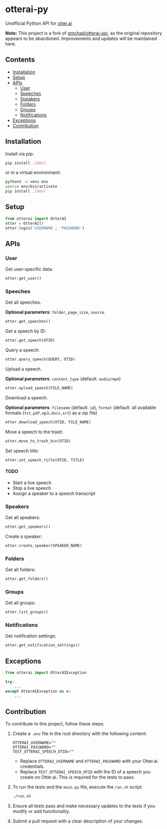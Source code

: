 # otterai-py

Unofficial Python API for [otter.ai](http://otter.ai)

**Note:** This project is a fork of [gmchad/otterai-api](https://github.com/gmchad/otterai-api), as the original repository appears to be abandoned. Improvements and updates will be maintained here.

## Contents

-   [Installation](#installation)
-   [Setup](#setup)
-   [APIs](#apis)
    -   [User](#user)
    -   [Speeches](#speeches)
    -   [Speakers](#speakers)
    -   [Folders](#folders)
    -   [Groups](#groups)
    -   [Notifications](#notifications)
-   [Exceptions](#exceptions)
-   [Contribution](#contribution)

## Installation

Install via pip:

```bash
pip install .[dev]
```

or in a virtual environment:

```bash
python3 -m venv env
source env/bin/activate
pip install .[dev]
```

## Setup

```python
from otterai import OtterAI
otter = OtterAI()
otter.login('USERNAME', 'PASSWORD')
```

## APIs

### User

Get user-specific data:

```python
otter.get_user()
```

### Speeches

Get all speeches.

**Optional parameters**: `folder`, `page_size`, `source`

```python
otter.get_speeches()
```

Get a speech by ID:

```python
otter.get_speech(OTID)
```

Query a speech:

```python
otter.query_speech(QUERY, OTID)
```

Upload a speech.

**Optional parameters**: `content_type` (default: `audio/mp4`)

```python
otter.upload_speech(FILE_NAME)
```

Download a speech.

**Optional parameters**: `filename` (default: `id`), `format` (default: all available formats (`txt,pdf,mp3,docx,srt`) as a zip file)

```python
otter.download_speech(OTID, FILE_NAME)
```

Move a speech to the trash:

```python
otter.move_to_trash_bin(OTID)
```

Set speech title:

```python
otter.set_speech_title(OTID, TITLE)
```

#### TODO

-   Start a live speech
-   Stop a live speech
-   Assign a speaker to a speech transcript

### Speakers

Get all speakers:

```python
otter.get_speakers()
```

Create a speaker:

```python
otter.create_speaker(SPEAKER_NAME)
```

### Folders

Get all folders:

```python
otter.get_folders()
```

### Groups

Get all groups:

```python
otter.list_groups()
```

### Notifications

Get notification settings:

```python
otter.get_notification_settings()
```

## Exceptions

```python
from otterai import OtterAIException

try:
    ...
except OtterAIException as e:
    ...
```

## Contribution

To contribute to this project, follow these steps:

1. Create a `.env` file in the root directory with the following content:

    ```plaintext
    OTTERAI_USERNAME=""
    OTTERAI_PASSWORD=""
    TEST_OTTERAI_SPEECH_OTID=""
    ```

    - Replace `OTTERAI_USERNAME` and `OTTERAI_PASSWORD` with your Otter.ai credentials.
    - Replace `TEST_OTTERAI_SPEECH_OTID` with the ID of a speech you create on Otter.ai. This is required for the tests to pass.

2. To run the tests and the `main.py` file, execute the `run.sh` script:

    ```bash
    ./run.sh
    ```

3. Ensure all tests pass and make necessary updates to the tests if you modify or add functionality.

4. Submit a pull request with a clear description of your changes.
